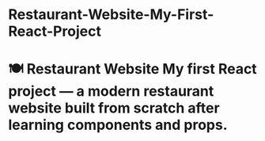 # Restaurant-Website-My-First-React-Project
# 🍽️ Restaurant Website  My first React project — a modern restaurant website built from scratch after learning components and props.
